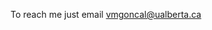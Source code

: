 To reach me just email vmgoncal@ualberta.ca

<!---
vmanvailer/vmanvailer is a ✨ special ✨ repository because its `README.md` (this file) appears on your GitHub profile.
You can click the Preview link to take a look at your changes.
--->
